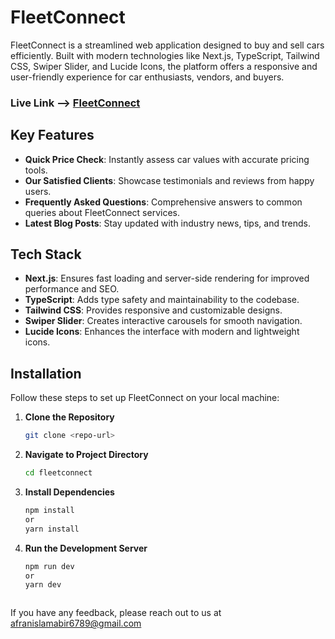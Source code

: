 # FleetConnect  

FleetConnect is a streamlined web application designed to buy and sell cars efficiently. Built with modern technologies like Next.js, TypeScript, Tailwind CSS, Swiper Slider, and Lucide Icons, the platform offers a responsive and user-friendly experience for car enthusiasts, vendors, and buyers.  


### Live Link --> [FleetConnect](https://fleet-connect.vercel.app)

## Key Features  

- **Quick Price Check**: Instantly assess car values with accurate pricing tools.  
- **Our Satisfied Clients**: Showcase testimonials and reviews from happy users.  
- **Frequently Asked Questions**: Comprehensive answers to common queries about FleetConnect services.  
- **Latest Blog Posts**: Stay updated with industry news, tips, and trends.  

## Tech Stack  

- **Next.js**: Ensures fast loading and server-side rendering for improved performance and SEO.  
- **TypeScript**: Adds type safety and maintainability to the codebase.  
- **Tailwind CSS**: Provides responsive and customizable designs.  
- **Swiper Slider**: Creates interactive carousels for smooth navigation.  
- **Lucide Icons**: Enhances the interface with modern and lightweight icons.  

## Installation  

Follow these steps to set up FleetConnect on your local machine:  

1. **Clone the Repository**  
   ```bash  
   git clone <repo-url>

2. **Navigate to Project Directory**
   ```bash 
   cd fleetconnect

4. **Install Dependencies**
    ```bash 
   npm install
   or
   yarn install

6. **Run the Development Server**
    ```bash 
   npm run dev
   or
   yarn dev



If you have any feedback, please reach out to us at afranislamabir6789@gmail.com


   






   
